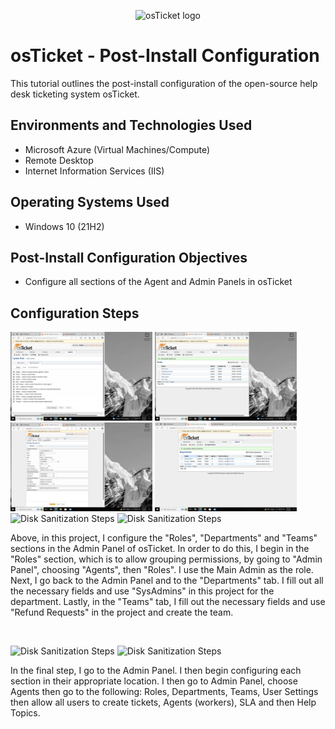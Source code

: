 <p align="center">
<img src="https://i.imgur.com/Clzj7Xs.png" alt="osTicket logo"/>
</p>

<h1>osTicket - Post-Install Configuration</h1>
This tutorial outlines the post-install configuration of the open-source help desk ticketing system osTicket.<br />

<h2>Environments and Technologies Used</h2>

- Microsoft Azure (Virtual Machines/Compute)
- Remote Desktop
- Internet Information Services (IIS)

<h2>Operating Systems Used </h2>

- Windows 10</b> (21H2)

<h2>Post-Install Configuration Objectives</h2>

- Configure all sections of the Agent and Admin Panels in osTicket

<h2>Configuration Steps</h2>

<p>
<img src="https://github.com/robertgetino/post-install-config/blob/0992bd95d93a983519443504ee8fbbe0a6d72e59/osTicket%20Roles%20%232.png" height="45%" width="45%" alt="Disk Sanitization Steps"> <img src="https://github.com/robertgetino/post-install-config/blob/6eb7cec257d011ef37d4fe95c90bace67842c6a9/osTicket%20%231.png" height="45%" width="45%" alt="Disk Sanitization Steps"> <img src="https://github.com/robertgetino/post-install-config/blob/74a31a1f8fc23553ffb6d14be6270713a32bef49/osTicket%20Department%20%231.png" height="45%" width="45%" alt="Disk Sanitization Steps"> <img src="https://github.com/robertgetino/post-install-config/blob/83cfb08f883823c9a600e2916c5cfb5f050a4abf/osTicket%20Department%20%232.png" height="45%" width="45%" alt="Disk Sanitization Steps"> <img src="https://i.imgur.com/DJmEXEB.png" height="45%" width="45%" alt="Disk Sanitization Steps"> <img src="https://i.imgur.com/DJmEXEB.png" height="45%" width="45%" alt="Disk Sanitization Steps"/>
</p>
<p>
Above, in this project, I configure the "Roles", "Departments" and "Teams" sections in the Admin Panel of osTicket. In order to do this, I begin in the "Roles" section, which is to allow grouping permissions, by going to "Admin Panel", choosing "Agents", then "Roles". I use the Main Admin as the role.
Next, I go back to the Admin Panel and to the "Departments" tab. I fill out all the necessary fields and use "SysAdmins" in this project for the department. Lastly, in the "Teams" tab, I fill out the necessary fields and use "Refund Requests" in the project and create the team.
</p>
<br />

<p>
<img src="https://i.imgur.com/DJmEXEB.png" height="45%" width="45%" alt="Disk Sanitization Steps"> <img src="https://i.imgur.com/DJmEXEB.png" height="45%" width="45%" alt="Disk Sanitization Steps"/>
</p>
<p>
In the final step, I go to the Admin Panel. I then begin configuring each section in their appropriate location. I then go to Admin Panel, choose Agents then go to the following: Roles, Departments, Teams, User Settings then allow all users to create tickets, Agents (workers), SLA and then Help Topics.
</p>
<br />
